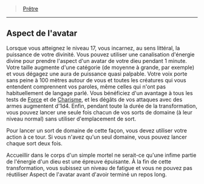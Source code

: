﻿---
!GenericItem
Name: Aspect de l'avatar
Id: cleric_priest_hd.md#aspect-de-lavatar
ParentLink: cleric_priest_hd.md#prêtre
ParentName: Prêtre
NameLevel: 2
Attributes: {}
AttributesDictionary: >+
  {}

---
> [Prêtre](hd_cleric_priest.md)

---

## Aspect de l'avatar

Lorsque vous atteignez le niveau 17, vous incarnez, au sens littéral, la puissance de votre divinité. Vous pouvez utiliser une canalisation d'énergie divine pour prendre l'aspect d'un avatar de votre dieu pendant 1 minute. Votre taille augmente d'une catégorie (de moyenne à grande, par exemple) et vous dégagez une aura de puissance quasi palpable. Votre voix porte sans peine à 100 mètres autour de vous et toutes les créatures qui vous entendent comprennent vos paroles, même celles qui n'ont pas habituellement de langage parlé. Vous bénéficiez d'un avantage à tous les tests de [Force](hd_abilities_strength.md) et de [Charisme](hd_abilities_charisma.md), et les dégâts de vos attaques avec des armes augmentent d'1d4. Enfin, pendant toute la durée de la transformation, vous pouvez lancer une seule fois chacun de vos sorts de domaine (à leur niveau normal) sans utiliser d'emplacement de sort.

Pour lancer un sort de domaine de cette façon, vous devez utiliser votre action à ce tour. Si vous n'avez qu'un seul domaine, vous pouvez lancer chaque sort deux fois.

Accueillir dans le corps d'un simple mortel ne serait-ce qu'une infime partie de l'énergie d'un dieu est une épreuve épuisante. À la fin de cette transformation, vous subissez un niveau de fatigue et vous ne pouvez pas réutiliser Aspect de l'avatar avant d'avoir terminé un repos long.


